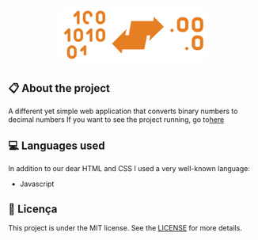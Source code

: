 
<h1 align="center">
    <img src="imagens/icon.png" alt="Binary to decimal" width="300px" />
</h1>

## :clipboard: About the project

A different yet simple web application that converts binary numbers to decimal numbers If you want to see the project running, go to[here](https://jhonywalker-pixel.github.io/bin-for-dec/)

## :computer: Languages used

In addition to our dear HTML and CSS I used a very well-known language:
* Javascript

## :book: Licença

This project is under the MIT license. See the [LICENSE](LICENSE.md) for more details.
